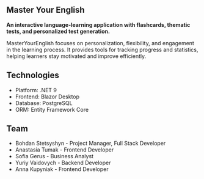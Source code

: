 ## Master Your English

**An interactive language-learning application with flashcards, thematic tests, and personalized test generation.**

MasterYourEnglish focuses on personalization, flexibility, and engagement in the learning process. It provides tools for tracking progress and statistics, helping learners stay motivated and improve efficiently.

## Technologies

- Platform: .NET 9
- Frontend: Blazor Desktop
- Database: PostgreSQL
- ORM: Entity Framework Core

## Team

- Bohdan Stetsyshyn - Project Manager, Full Stack Developer
- Anastasia Tumak - Frontend Developer
- Sofia Gerus - Business Analyst
- Yuriy Vaidovych - Backend Developer
- Anna Kupyniak - Frontend Developer
